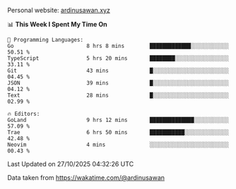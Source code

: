 Personal website: [ardinusawan.xyz](https://ardinusawan.xyz)

<!--START_SECTION:waka-->
📊 **This Week I Spent My Time On** 

```text
💬 Programming Languages: 
Go                       8 hrs 8 mins        █████████████░░░░░░░░░░░░   50.51 % 
TypeScript               5 hrs 20 mins       ████████░░░░░░░░░░░░░░░░░   33.11 % 
Git                      43 mins             █░░░░░░░░░░░░░░░░░░░░░░░░   04.45 % 
JSON                     39 mins             █░░░░░░░░░░░░░░░░░░░░░░░░   04.12 % 
Text                     28 mins             █░░░░░░░░░░░░░░░░░░░░░░░░   02.99 % 

🔥 Editors: 
GoLand                   9 hrs 12 mins       ██████████████░░░░░░░░░░░   57.09 % 
Trae                     6 hrs 50 mins       ███████████░░░░░░░░░░░░░░   42.48 % 
Neovim                   4 mins              ░░░░░░░░░░░░░░░░░░░░░░░░░   00.43 % 
```


 Last Updated on 27/10/2025 04:32:26 UTC
<!--END_SECTION:waka-->
Data taken from https://wakatime.com/@ardinusawan
